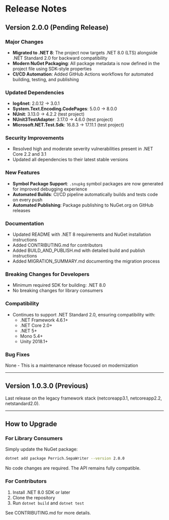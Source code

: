 # Release Notes

## Version 2.0.0 (Pending Release)

### Major Changes
- **Migrated to .NET 8**: The project now targets .NET 8.0 (LTS) alongside .NET Standard 2.0 for backward compatibility
- **Modern NuGet Packaging**: All package metadata is now defined in the project file using SDK-style properties
- **CI/CD Automation**: Added GitHub Actions workflows for automated building, testing, and publishing

### Updated Dependencies
- **log4net**: 2.0.12 → 3.0.1
- **System.Text.Encoding.CodePages**: 5.0.0 → 8.0.0
- **NUnit**: 3.13.0 → 4.2.2 (test project)
- **NUnit3TestAdapter**: 3.17.0 → 4.6.0 (test project)
- **Microsoft.NET.Test.Sdk**: 16.8.3 → 17.11.1 (test project)

### Security Improvements
- Resolved high and moderate severity vulnerabilities present in .NET Core 2.2 and 3.1
- Updated all dependencies to their latest stable versions

### New Features
- **Symbol Package Support**: `.snupkg` symbol packages are now generated for improved debugging experience
- **Automated Builds**: CI/CD pipeline automatically builds and tests code on every push
- **Automated Publishing**: Package publishing to NuGet.org on GitHub releases

### Documentation
- Updated README with .NET 8 requirements and NuGet installation instructions
- Added CONTRIBUTING.md for contributors
- Added BUILD_AND_PUBLISH.md with detailed build and publish instructions
- Added MIGRATION_SUMMARY.md documenting the migration process

### Breaking Changes for Developers
- Minimum required SDK for building: .NET 8.0
- No breaking changes for library consumers

### Compatibility
- Continues to support .NET Standard 2.0, ensuring compatibility with:
  - .NET Framework 4.6.1+
  - .NET Core 2.0+
  - .NET 5+
  - Mono 5.4+
  - Unity 2018.1+

### Bug Fixes
None - This is a maintenance release focused on modernization

---

## Version 1.0.3.0 (Previous)

Last release on the legacy framework stack (netcoreapp3.1, netcoreapp2.2, netstandard2.0).

---

## How to Upgrade

### For Library Consumers
Simply update the NuGet package:
```bash
dotnet add package Perrich.SepaWriter --version 2.0.0
```

No code changes are required. The API remains fully compatible.

### For Contributors
1. Install .NET 8.0 SDK or later
2. Clone the repository
3. Run `dotnet build` and `dotnet test`

See CONTRIBUTING.md for more details.

